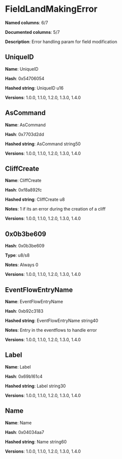 # FieldLandMakingError
**Named columns**: 6/7

**Documented columns**: 5/7

**Description**: Error handling param for field modification
## UniqueID

**Name**: UniqueID

**Hash**: 0x54706054

**Hashed string**: UniqueID u16

**Versions**: 1.0.0, 1.1.0, 1.2.0, 1.3.0, 1.4.0

## AsCommand

**Name**: AsCommand

**Hash**: 0x7703d2dd

**Hashed string**: AsCommand string50

**Versions**: 1.0.0, 1.1.0, 1.2.0, 1.3.0, 1.4.0

## CliffCreate

**Name**: CliffCreate

**Hash**: 0xf8a892fc

**Hashed string**: CliffCreate u8

**Notes**: 1 if its an error during the creation of a cliff

**Versions**: 1.0.0, 1.1.0, 1.2.0, 1.3.0, 1.4.0

## 0x0b3be609

**Hash**: 0x0b3be609

**Type**: u8/s8

**Notes**: Always 0

**Versions**: 1.0.0, 1.1.0, 1.2.0, 1.3.0, 1.4.0

## EventFlowEntryName

**Name**: EventFlowEntryName

**Hash**: 0xb92c3183

**Hashed string**: EventFlowEntryName string40

**Notes**: Entry in the eventflows to handle error

**Versions**: 1.0.0, 1.1.0, 1.2.0, 1.3.0, 1.4.0

## Label

**Name**: Label

**Hash**: 0x69b161c4

**Hashed string**: Label string30

**Versions**: 1.0.0, 1.1.0, 1.2.0, 1.3.0, 1.4.0

## Name

**Name**: Name

**Hash**: 0x04034aa7

**Hashed string**: Name string60

**Versions**: 1.0.0, 1.1.0, 1.2.0, 1.3.0, 1.4.0

